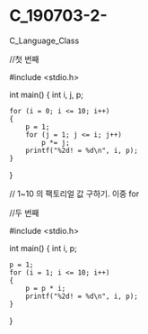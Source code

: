 # C_190703-2-
C_Language_Class


//첫 번째

#include <stdio.h>

int main()
{
	int i, j, p;

	for (i = 0; i <= 10; i++)
	{
		p = 1;
		for (j = 1; j <= i; j++)
			p *= j;
		printf("%2d! = %d\n", i, p);
	}
}


// 1~10 의 팩토리얼 값 구하기. 이중 for



//두 번째

#include <stdio.h>

int main()
{
	int i, p;

	p = 1;
	for (i = 1; i <= 10; i++)
	{
		p = p * i;
		printf("%2d! = %d\n", i, p);
	}
}
